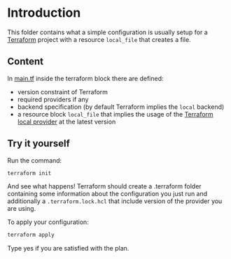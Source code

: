 # Introduction

This folder contains what a simple configuration is usually setup for a [Terraform](https://terraform.io) project
with a resource `local_file` that creates a file.

## Content

In [main.tf](main.tf) inside the terraform block there are defined:
- version constraint of Terraform
- required providers if any
- backend specification (by default Terraform implies the `local` backend) 
- a resource block `local_file` that implies the usage of the [Terraform local provider](https://registry.terraform.io/providers/hashicorp/local/latest/docs) at the latest version

## Try it yourself

Run the command:

```bash
terraform init 
```

And see what happens! Terraform should create a .terraform folder containing some information about the configuration you just run and additionally a `.terraform.lock.hcl` that include version of the provider you are using.

To apply your configuration:

```bash
terraform apply
```

Type yes if you are satisfied with the plan.